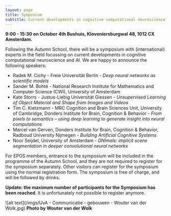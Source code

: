 ```yaml
---
layout: page
title: Symposium
subtitle: Current developments in cognitive computational neuroscience and AI
---
```


**9:00 - 15:30 on October 4th
Bushuis, Kloveniersburgwal 48, 1012 CX Amsterdam.**


Following the Autumn School, there will be a symposium with (international) experts in the field focussing on current developments in cognitive computational neuroscience and AI. We are happy to announce the following speakers:

* Radek M. Cichy - Freie Universität Berlin - *Deep neural networks as scientific models*
* Sander M. Bohté - National Research Institute for Mathematics and Computer Science (CWI), University of Amsterdam
* Kate Storrs - Justus-Liebig Universität Giessen - *Unsupervised Learning of Object Material and Shape from Images and Videos*
* Tim C. Kietzmann - MRC Cognition and Brain Sciences Unit, University of Cambridge, Donders Institute for Brain, Cognition & Behavior - *From pixels to semantics – using deep learning to generate insight into neural computations*
* Marcel van Gerven, Donders Institute for Brain, Cognition & Behavior, Radboud University Nijmegen - *Building Artificial Cognitive Systems*
* Noor Seijdel, University of Amsterdam - *DNImals: implicit scene segmentation in deeper convolutional neural networks*



For EPOS members, entrance to the symposium will be included in the programme of the Autumn School, and they are not required to register for the symposium separately. Other visitors can register for the symposium using the normal registration form. The symposium is free of charge, and will be followed by drinks.

**Update: the maximum number of participants for the Symposium has been reached**. It is unfortunately not possible to register anymore.  

![alt text](/imgs/UvA - Communicatie - gebouwen - Wouter van der Wolk.jpg)
**Photo by Wouter van der Wolk**
